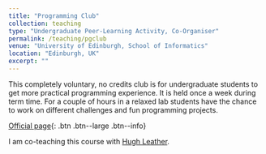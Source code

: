 ```yaml
---
title: "Programming Club"
collection: teaching
type: "Undergraduate Peer-Learning Activity, Co-Organiser"
permalink: /teaching/pgclub
venue: "University of Edinburgh, School of Informatics"
location: "Edinburgh, UK"
excerpt: ""
---
```


This completely voluntary, no credits club is for undergraduate students to 
get more practical programming experience. It is held once
a week during term time. For a couple of hours in a relaxed lab students
have the chance to work on different challenges and fun programming projects.

[Official page](http://progclub.inf.ed.ac.uk){: .btn .btn--large .btn--info}

I am co-teaching this course with [Hugh Leather](http://homepages.inf.ed.ac.uk/hleather/).
